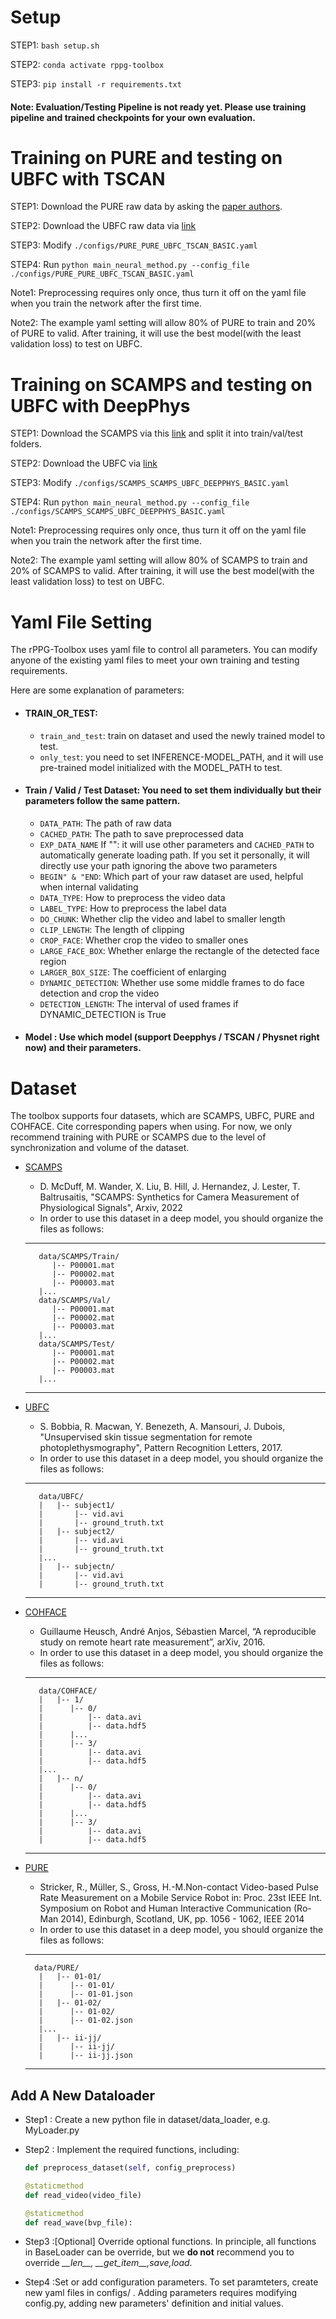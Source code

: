 # Setup

STEP1: `bash setup.sh` 

STEP2: `conda activate rppg-toolbox` 

STEP3: `pip install -r requirements.txt` 

#### Note: Evaluation/Testing Pipeline is not ready yet. Please use training pipeline and trained checkpoints for your own evaluation. 

# Training on PURE and testing on UBFC with TSCAN 

STEP1: Download the PURE raw data by asking the [paper authors](https://www.tu-ilmenau.de/universitaet/fakultaeten/fakultaet-informatik-und-automatisierung/profil/institute-und-fachgebiete/institut-fuer-technische-informatik-und-ingenieurinformatik/fachgebiet-neuroinformatik-und-kognitive-robotik/data-sets-code/pulse-rate-detection-dataset-pure).

STEP2: Download the UBFC raw data via [link](https://sites.google.com/view/ybenezeth/ubfcrppg)

STEP3: Modify `./configs/PURE_PURE_UBFC_TSCAN_BASIC.yaml` 

STEP4: Run `python main_neural_method.py --config_file ./configs/PURE_PURE_UBFC_TSCAN_BASIC.yaml` 

Note1: Preprocessing requires only once, thus turn it off on the yaml file when you train the network after the first time. 

Note2: The example yaml setting will allow 80% of PURE to train and 20% of PURE to valid. 
After training, it will use the best model(with the least validation loss) to test on UBFC.

# Training on SCAMPS and testing on UBFC with DeepPhys

STEP1: Download the SCAMPS via this [link](https://github.com/danmcduff/scampsdataset) and split it into train/val/test folders.

STEP2: Download the UBFC via [link](https://sites.google.com/view/ybenezeth/ubfcrppg)

STEP3: Modify `./configs/SCAMPS_SCAMPS_UBFC_DEEPPHYS_BASIC.yaml` 

STEP4: Run `python main_neural_method.py --config_file ./configs/SCAMPS_SCAMPS_UBFC_DEEPPHYS_BASIC.yaml`

Note1: Preprocessing requires only once, thus turn it off on the yaml file when you train the network after the first time. 

Note2: The example yaml setting will allow 80% of SCAMPS to train and 20% of SCAMPS to valid. 
After training, it will use the best model(with the least validation loss) to test on UBFC.

# Yaml File Setting
The rPPG-Toolbox uses yaml file to control all parameters. 
You can modify anyone of the existing yaml files to meet your own training and testing requirements.

Here are some explanation of parameters:
* #### TRAIN_OR_TEST: 

  * `train_and_test`: train on dataset and used the newly trained model to test.
  * `only_test`: you need to set INFERENCE-MODEL_PATH, and it will use pre-trained model initialized with the MODEL_PATH to test.

* #### Train / Valid / Test Dataset: You need to set them individually but their parameters follow the same pattern. 
  * `DATA_PATH`: The path of raw data
  * `CACHED_PATH`: The path to save preprocessed data
  * `EXP_DATA_NAME` If "": it will use other parameters and `CACHED_PATH` to automatically generate loading path. If you set it personally, it will directly use your path ignoring the above two parameters
  * `BEGIN" & "END`: Which part of your raw dataset are used, helpful when internal validating
  * `DATA_TYPE`: How to preprocess the video data
  * `LABEL_TYPE`: How to preprocess the label data
  * `DO_CHUNK`: Whether clip the video and label to smaller length
  * `CLIP_LENGTH`: The length of clipping
  * `CROP_FACE`: Whether crop the video to smaller ones
  * `LARGE_FACE_BOX`: Whether enlarge the rectangle of the detected face region
  * `LARGER_BOX_SIZE`: The coefficient of enlarging
  * `DYNAMIC_DETECTION`: Whether use some middle frames to do face detection and crop the video
  * `DETECTION_LENGTH`: The interval of used frames if DYNAMIC_DETECTION is True
  
* #### Model : Use which model (support Deepphys / TSCAN / Physnet right now) and their parameters.

# Dataset
The toolbox supports four datasets, which are SCAMPS, UBFC, PURE and COHFACE. Cite corresponding papers when using.
For now, we only recommend training with PURE or SCAMPS due to the level of synchronization and volume of the dataset.
* [SCAMPS](https://arxiv.org/abs/2206.04197)
  
    * D. McDuff, M. Wander, X. Liu, B. Hill, J. Hernandez, J. Lester, T. Baltrusaitis, "SCAMPS: Synthetics for Camera Measurement of Physiological Signals", Arxiv, 2022
    * In order to use this dataset in a deep model, you should organize the files as follows:
    -----------------
         data/SCAMPS/Train/
            |-- P00001.mat
            |-- P00002.mat
            |-- P00003.mat
         |...
         data/SCAMPS/Val/
            |-- P00001.mat
            |-- P00002.mat
            |-- P00003.mat
         |...
         data/SCAMPS/Test/
            |-- P00001.mat
            |-- P00002.mat
            |-- P00003.mat
         |...
    -----------------

* [UBFC](https://sites.google.com/view/ybenezeth/ubfcrppg)
  
    * S. Bobbia, R. Macwan, Y. Benezeth, A. Mansouri, J. Dubois, "Unsupervised skin tissue segmentation for remote photoplethysmography", Pattern Recognition Letters, 2017.
    * In order to use this dataset in a deep model, you should organize the files as follows:
    -----------------
         data/UBFC/
         |   |-- subject1/
         |       |-- vid.avi
         |       |-- ground_truth.txt
         |   |-- subject2/
         |       |-- vid.avi
         |       |-- ground_truth.txt
         |...
         |   |-- subjectn/
         |       |-- vid.avi
         |       |-- ground_truth.txt
    -----------------
* [COHFACE](https://www.idiap.ch/en/dataset/cohface)
    * Guillaume Heusch, André Anjos, Sébastien Marcel, “A reproducible study on remote heart rate measurement”, arXiv, 2016.
    * In order to use this dataset in a deep model, you should organize the files as follows:
    -----------------
         data/COHFACE/
         |   |-- 1/
         |      |-- 0/
         |          |-- data.avi
         |          |-- data.hdf5
         |      |...
         |      |-- 3/
         |          |-- data.avi
         |          |-- data.hdf5
         |...
         |   |-- n/
         |      |-- 0/
         |          |-- data.avi
         |          |-- data.hdf5
         |      |...
         |      |-- 3/
         |          |-- data.avi
         |          |-- data.hdf5
    -----------------
    
* [PURE](https://www.tu-ilmenau.de/universitaet/fakultaeten/fakultaet-informatik-und-automatisierung/profil/institute-und-fachgebiete/institut-fuer-technische-informatik-und-ingenieurinformatik/fachgebiet-neuroinformatik-und-kognitive-robotik/data-sets-code/pulse-rate-detection-dataset-pure)
    * Stricker, R., Müller, S., Gross, H.-M.Non-contact Video-based Pulse Rate Measurement on a Mobile Service Robot
in: Proc. 23st IEEE Int. Symposium on Robot and Human Interactive Communication (Ro-Man 2014), Edinburgh, Scotland, UK, pp. 1056 - 1062, IEEE 2014
    * In order to use this dataset in a deep model, you should organize the files as follows:
    
    -----------------
        data/PURE/
         |   |-- 01-01/
         |      |-- 01-01/
         |      |-- 01-01.json
         |   |-- 01-02/
         |      |-- 01-02/
         |      |-- 01-02.json
         |...
         |   |-- ii-jj/
         |      |-- ii-jj/
         |      |-- ii-jj.json
    -----------------

## Add A New Dataloader

* Step1 : Create a new python file in dataset/data_loader, e.g. MyLoader.py

* Step2 : Implement the required functions, including:

  ```python
  def preprocess_dataset(self, config_preprocess)
  ```
  ```python
  @staticmethod
  def read_video(video_file)
  ```
  ```python
  @staticmethod
  def read_wave(bvp_file):
  ```

* Step3 :[Optional] Override optional functions. In principle, all functions in BaseLoader can be override, but we **do not** recommend you to override *\_\_len\_\_, \_\_get\_item\_\_,save,load*.
* Step4 :Set or add configuration parameters.  To set paramteters, create new yaml files in configs/ .  Adding parameters requires modifying config.py, adding new parameters' definition and initial values.
